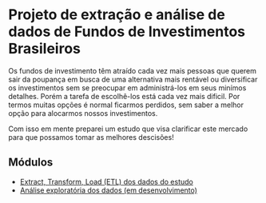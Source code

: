 # Projeto de extração e análise de dados de Fundos de Investimentos Brasileiros

Os fundos de investimento têm atraído cada vez mais pessoas que querem sair da 
poupança em busca de uma alternativa mais rentável ou diversificar os investimentos 
sem se preocupar em administrá-los em seus minímos detalhes. 
Porém a tarefa de escolhê-los está cada vez mais dificil. 
Por termos muitas opções é normal ficarmos perdidos, 
sem saber a melhor opção para alocarmos nossos investimentos.

Com isso em mente preparei um estudo que visa clarificar este mercado para que 
possamos tomar as melhores descisões!

## Módulos

* [Extract, Transform, Load (ETL) dos dados do estudo](https://nbviewer.jupyter.org/github/joao-aguilera-c/ANALISE-FUNDOS-DE-INVESTIMENTOS/blob/main/ETL%20de%20dados%20de%20Fundos%20de%20Investimentos%20Brasileiros.ipynb)
* [Análise exploratória dos dados (em desenvolvimento)](https://nbviewer.jupyter.org/github/joao-aguilera-c/ANALISE-FUNDOS-DE-INVESTIMENTOS/blob/main/Analise%20Exploratoria%20dos%20Dados%20-%20A%20industria%20dos%20FI%20Brasileiros.ipynb)
